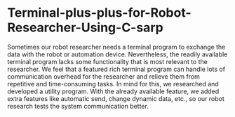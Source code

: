# Terminal-plus-plus-for-Robot-Researcher-Using-C-sarp
Sometimes our robot researcher needs a terminal program to exchange the data with the robot or automation device. Nevertheless, the readily available terminal program lacks some functionality that is most relevant to the researcher. We feel that a featured rich terminal program can handle lots of communication overhead for the researcher and relieve them from repetitive and time-consuming tasks. In mind for this, we researched and developed a utility program. With the already available feature, we added extra features like automatic send, change dynamic data, etc., so our robot research tests the system communication better.
